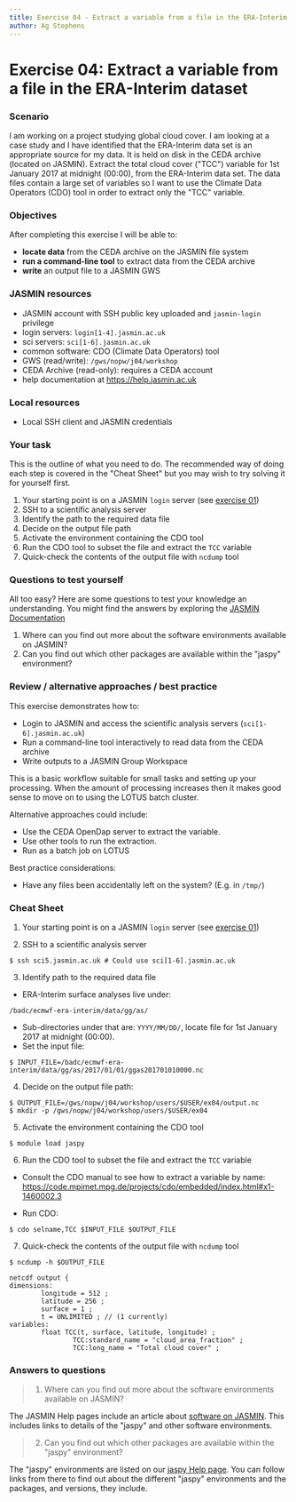 ```yaml
---
title: Exercise 04 - Extract a variable from a file in the ERA-Interim dataset
author: Ag Stephens
---
```



# Exercise 04: Extract a variable from a file in the ERA-Interim dataset

### Scenario

I am working on a project studying global cloud cover. I am looking at a case study and I have identified that the ERA-Interim data set is an appropriate source for my data. It is held on disk in the CEDA archive (located on JASMIN). Extract the total cloud cover ("TCC") variable for 1st January 2017 at midnight (00:00), from the ERA-Interim data set. The data files contain a large set of variables so I want to use the Climate Data Operators (CDO) tool in order to extract only the "TCC" variable.

### Objectives
 
After completing this exercise I will be able to:

 * **locate data** from the CEDA archive on the JASMIN file system
 * **run a command-line tool** to extract data from the CEDA archive
 * **write** an output file to a JASMIN GWS

### JASMIN resources

 * JASMIN account with SSH public key uploaded and `jasmin-login` privilege
 * login servers: `login[1-4].jasmin.ac.uk`
 * sci servers: `sci[1-6].jasmin.ac.uk`
 * common software: CDO (Climate Data Operators) tool
 * GWS (read/write): `/gws/nopw/j04/workshop`
 * CEDA Archive (read-only): requires a CEDA account
 * help documentation at https://help.jasmin.ac.uk

### Local resources

 * Local SSH client and JASMIN credentials

### Your task

This is the outline of what you need to do. The recommended way of doing each step is covered in the "Cheat Sheet" but you may wish to try solving it for yourself first.

 1. Your starting point is on a JASMIN `login` server (see [exercise 01](../ex01))
 1. SSH to a scientific analysis server
 1. Identify the path to the required data file
 1. Decide on the output file path
 1. Activate the environment containing the CDO tool
 1. Run the CDO tool to subset the file and extract the `TCC` variable
 1. Quick-check the contents of the output file with `ncdump` tool

### Questions to test yourself

All too easy? Here are some questions to test your knowledge an understanding. You might find the answers by exploring the [JASMIN Documentation](https://help.jasmin.ac.uk)

 1. Where can you find out more about the software environments available on JASMIN? 
 2. Can you find out which other packages are available within the "jaspy" environment? 

### Review / alternative approaches / best practice

This exercise demonstrates how to:
 * Login to JASMIN and access the scientific analysis servers (`sci[1-6].jasmin.ac.uk`)
 * Run a command-line tool interactively to read data from the CEDA archive
 * Write outputs to a JASMIN Group Workspace

This is a basic workflow suitable for small tasks and setting up your processing. When the amount of processing increases then it makes good sense to move on to using the LOTUS batch cluster.

Alternative approaches could include:
 * Use the CEDA OpenDap server to extract the variable.
 * Use other tools to run the extraction.
 * Run as a batch job on LOTUS

Best practice considerations:
 * Have any files been accidentally left on the system? (E.g. in `/tmp/`)

### Cheat Sheet

1. Your starting point is on a JASMIN `login` server (see [exercise 01](../ex01))

2. SSH to a scientific analysis server

  ```
  $ ssh sci5.jasmin.ac.uk # Could use sci[1-6].jasmin.ac.uk
  ```

3. Identify path to the required data file
  * ERA-Interim surface analyses live under:

   ```
   /badc/ecmwf-era-interim/data/gg/as/
   ```

  * Sub-directories under that are: `YYYY/MM/DD/`, locate file for 1st January 2017 at midnight (00:00).
  * Set the input file:

   ```
   $ INPUT_FILE=/badc/ecmwf-era-interim/data/gg/as/2017/01/01/ggas201701010000.nc
   ```

4. Decide on the output file path:

  ```
  $ OUTPUT_FILE=/gws/nopw/j04/workshop/users/$USER/ex04/output.nc
  $ mkdir -p /gws/nopw/j04/workshop/users/$USER/ex04
  ```

5. Activate the environment containing the CDO tool

  ```
  $ module load jaspy
  ```

6. Run the CDO tool to subset the file and extract the `TCC` variable
  * Consult the CDO manual to see how to extract a variable by name:
    https://code.mpimet.mpg.de/projects/cdo/embedded/index.html#x1-1460002.3

  * Run CDO:

  ```
  $ cdo selname,TCC $INPUT_FILE $OUTPUT_FILE
  ```

7. Quick-check the contents of the output file with `ncdump` tool

  ```
  $ ncdump -h $OUTPUT_FILE

  netcdf output {
  dimensions:
          longitude = 512 ;
          latitude = 256 ;
          surface = 1 ;
          t = UNLIMITED ; // (1 currently)
  variables:
          float TCC(t, surface, latitude, longitude) ;
                  TCC:standard_name = "cloud_area_fraction" ;
                  TCC:long_name = "Total cloud cover" ;
  ```

### Answers to questions

> 1. Where can you find out more about the software environments available on JASMIN?

The JASMIN Help pages include an article about [software on JASMIN](https://help.jasmin.ac.uk/article/273-software-on-jasmin#common-software). This includes links to details of the "jaspy" and other software environments. 

> 2. Can you find out which other packages are available within the "jaspy" environment?

The "jaspy" environments are listed on our [jaspy Help page](https://help.jasmin.ac.uk/article/4729-jaspy-envs). You can follow links from there to find out about the different "jaspy" environments and the packages, and versions, they include.



